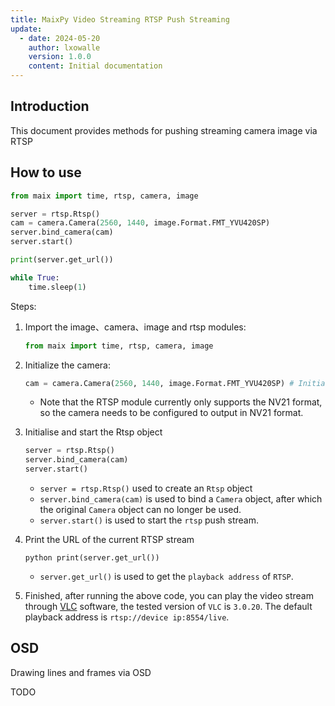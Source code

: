 ```yaml
---
title: MaixPy Video Streaming RTSP Push Streaming
update:
  - date: 2024-05-20
    author: lxowalle
    version: 1.0.0
    content: Initial documentation
---
```


## Introduction

This document provides methods for pushing streaming camera image via RTSP

## How to use

```python
from maix import time, rtsp, camera, image

server = rtsp.Rtsp()
cam = camera.Camera(2560, 1440, image.Format.FMT_YVU420SP)
server.bind_camera(cam)
server.start()

print(server.get_url())

while True:
    time.sleep(1)
```

Steps:

1. Import the image、camera、image and rtsp modules:

   ```python
   from maix import time, rtsp, camera, image
   ```

2. Initialize the camera:

   ```python
   cam = camera.Camera(2560, 1440, image.Format.FMT_YVU420SP) # Initialise camera, output resolution 2560x1440 NV21 format
   ```
   - Note that the RTSP module currently only supports the NV21 format, so the camera needs to be configured to output in NV21 format.

3. Initialise and start the Rtsp object

   ```python
   server = rtsp.Rtsp()
   server.bind_camera(cam)
   server.start()
   ```

   - ``server = rtsp.Rtsp()`` used to create an ``Rtsp`` object
   - `server.bind_camera(cam)` is used to bind a `Camera` object, after which the original `Camera` object can no longer be used.
   - `server.start()` is used to start the `rtsp` push stream.

4. Print the URL of the current RTSP stream

   ``python
   print(server.get_url())
   ``

   - ``server.get_url()`` is used to get the ``playback address`` of ``RTSP``.

6. Finished, after running the above code, you can play the video stream through [VLC](https://www.videolan.org/vlc/) software, the tested version of `VLC` is `3.0.20`. The default playback address is `rtsp://device ip:8554/live`.

## OSD

Drawing lines and frames via OSD

TODO